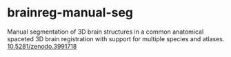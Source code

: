 # brainreg-manual-seg
Manual segmentation of 3D brain structures in a common anatomical spaceted 3D brain registration with support for multiple species and atlases. [10.5281/zenodo.3991718](https://doi.org/10.5281/zenodo.3991718)